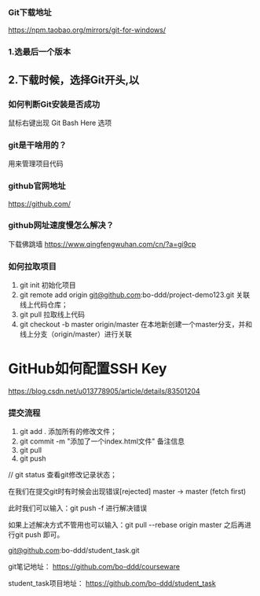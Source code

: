 ### Git下载地址

https://npm.taobao.org/mirrors/git-for-windows/

### 1.选最后一个版本

## 2.下载时候，选择Git开头,以

### 如何判断Git安装是否成功

鼠标右键出现 Git Bash Here 选项



###  git是干啥用的？ 

用来管理项目代码



### github官网地址

https://github.com/



### github网址速度慢怎么解决？

下载佛跳墙 https://www.qingfengwuhan.com/cn/?a=gi9cp



### 如何拉取项目

1. git init    初始化项目
2. git remote add origin git@github.com:bo-ddd/project-demo123.git    关联线上代码仓库；
3. git pull   拉取线上代码
4. git checkout -b master origin/master    在本地新创建一个master分支，并和线上分支（origin/master）进行关联

# GitHub如何配置SSH Key

https://blog.csdn.net/u013778905/article/details/83501204	





### 提交流程

1.  git add .     添加所有的修改文件；
2.  git commit -m "添加了一个index.html文件"      备注信息
3.  git pull
4.  git push



// git status  查看git修改记录状态；

在我们在提交git时有时候会出现错误[rejected] master -> master (fetch first)

此时我们可以输入：git push -f 进行解决错误

如果上述解决方式不管用也可以输入：git pull --rebase origin master 之后再进行git push 即可。



git@github.com:bo-ddd/student_task.git

git笔记地址： https://github.com/bo-ddd/courseware

student_task项目地址： https://github.com/bo-ddd/student_task

